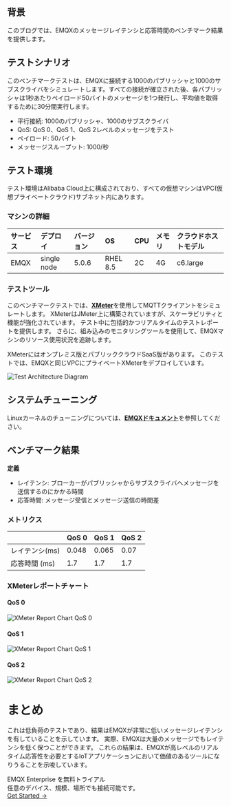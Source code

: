 ## **背景**

このブログでは、EMQXのメッセージレイテンシと応答時間のベンチマーク結果を提供します。

## **テストシナリオ**

このベンチマークテストは、EMQXに接続する1000のパブリッシャと1000のサブスクライバをシミュレートします。すべての接続が確立された後、各パブリッシャは1秒あたりペイロード50バイトのメッセージを1つ発行し、平均値を取得するために30分間実行します。

- 平行接続: 1000のパブリッシャ、1000のサブスクライバ
- QoS: QoS 0、QoS 1、QoS 2レベルのメッセージをテスト
- ペイロード: 50バイト
- メッセージスループット: 1000/秒

## **テスト環境**

テスト環境はAlibaba Cloud上に構成されており、すべての仮想マシンはVPC(仮想プライベートクラウド)サブネット内にあります。

### **マシンの詳細**

| サービス | デプロイ    | バージョン | OS       | CPU  | メモリ | クラウドホストモデル |
| :------- | :---------- | :--------- | :------- | :--- | :----- | :------------------- |
| EMQX     | single node | 5.0.6      | RHEL 8.5 | 2C   | 4G     | c6.large             |

### **テストツール**

このベンチマークテストでは、[**XMeter**](https://www.emqx.com/en/products/xmeter)を使用してMQTTクライアントをシミュレートします。 XMeterはJMeter上に構築されていますが、スケーラビリティと機能が強化されています。 テスト中に包括的かつリアルタイムのテストレポートを提供します。 さらに、組み込みのモニタリングツールを使用して、EMQXマシンのリソース使用状況を追跡します。

XMeterにはオンプレミス版とパブリッククラウドSaaS版があります。 このテストでは、EMQXと同じVPCにプライベートXMeterをデプロイしています。

![Test Architecture Diagram](https://assets.emqx.com/images/76af39a96c5f485a576a6ee2acb6e86d.png)

## **システムチューニング**

Linuxカーネルのチューニングについては、[**EMQXドキュメント**](https://docs.emqx.com/en/emqx/v5.0/performance/tune.html)を参照してください。

## **ベンチマーク結果**

**定義**

- レイテンシ: ブローカーがパブリッシャからサブスクライバへメッセージを送信するのにかかる時間
- 応答時間: メッセージ受信とメッセージ送信の時間差

### **メトリクス**

|                | **QoS 0** | **QoS 1** | **QoS 2** |
| :------------- | :-------- | :-------- | :-------- |
| レイテンシ(ms) | 0.048     | 0.065     | 0.07      |
| 応答時間 (ms)  | 1.7       | 1.7       | 1.7       |

### **XMeterレポートチャート**

#### QoS 0

![XMeter Report Chart QoS 0](https://assets.emqx.com/images/bca9b0aac84df53ace517f33e62da1c8.png)

#### QoS 1

![XMeter Report Chart QoS 1](https://assets.emqx.com/images/23eb172c8443ec0652ed9830f4db24e4.png)

#### QoS 2

![XMeter Report Chart QoS 2](https://assets.emqx.com/images/000570cf3d4a2c19a44feadc47531df5.png) 

# **まとめ**

これは低負荷のテストであり、結果はEMQXが非常に低いメッセージレイテンシを有していることを示しています。 実際、EMQXは大量のメッセージでもレイテンシを低く保つことができます。 これらの結果は、EMQXが高レベルのリアルタイム応答性を必要とするIoTアプリケーションにおいて価値のあるツールになりうることを示唆しています。



<section class="promotion">
    <div>
        EMQX Enterprise を無料トライアル
      <div class="is-size-14 is-text-normal has-text-weight-normal">任意のデバイス、規模、場所でも接続可能です。</div>
    </div>
    <a href="https://www.emqx.com/ja/try?product=enterprise" class="button is-gradient px-5">Get Started →</a>
</section>
